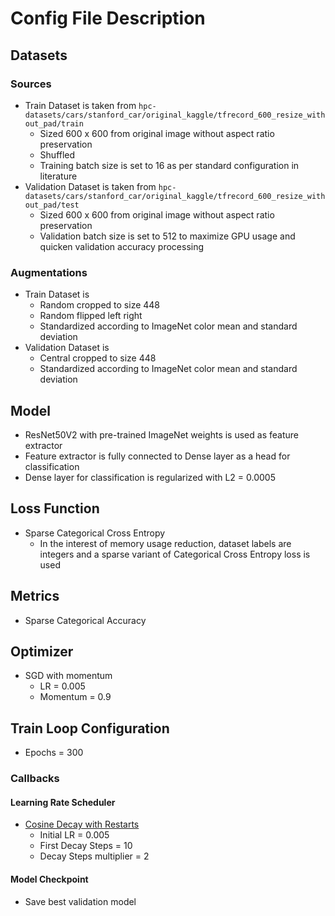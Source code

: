 # Config File Description
## Datasets
### Sources
- Train Dataset is taken from `hpc-datasets/cars/stanford_car/original_kaggle/tfrecord_600_resize_without_pad/train`
  - Sized 600 x 600 from original image without aspect ratio preservation
  - Shuffled
  - Training batch size is set to 16 as per standard configuration in literature
- Validation Dataset is taken from `hpc-datasets/cars/stanford_car/original_kaggle/tfrecord_600_resize_without_pad/test`
  - Sized 600 x 600 from original image without aspect ratio preservation
  - Validation batch size is set to 512 to maximize GPU usage and quicken validation accuracy processing
### Augmentations
- Train Dataset is 
  - Random cropped to size 448
  - Random flipped left right 
  - Standardized according to ImageNet color mean and standard deviation
- Validation Dataset is 
  - Central cropped to size 448
  - Standardized according to ImageNet color mean and standard deviation
## Model
- ResNet50V2 with pre-trained ImageNet weights is used as feature extractor
- Feature extractor is fully connected to Dense layer as a head for classification
- Dense layer for classification is regularized with L2 = 0.0005
## Loss Function
- Sparse Categorical Cross Entropy
  - In the interest of memory usage reduction, dataset labels are integers and a sparse variant of Categorical Cross Entropy loss is used
## Metrics
- Sparse Categorical Accuracy
## Optimizer
- SGD with momentum
  - LR = 0.005
  - Momentum = 0.9
## Train Loop Configuration
- Epochs = 300
### Callbacks
#### Learning Rate Scheduler
- [Cosine Decay with Restarts](https://arxiv.org/pdf/1608.03983.pdf)
  - Initial LR = 0.005
  - First Decay Steps = 10
  - Decay Steps multiplier = 2
#### Model Checkpoint
- Save best validation model